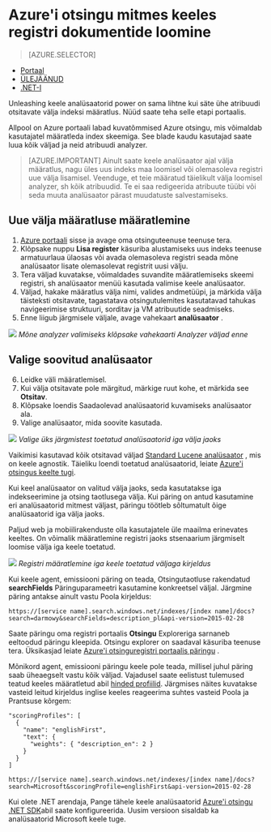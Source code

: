 <properties
   pageTitle="Registri dokumentide loomine Azure otsingu mitmes keeles | Microsoft Azure'i | Majutatud pilveteenuses otsing"
   description=" Azure'i otsingu toetab 56 keeles, keele analüsaatorid Lucene ja loomulikus keeles töötlemine Microsofti tehnoloogia kasutamine."
   services="search"
   documentationCenter=""
   authors="yahnoosh"
   manager="pablocas"
   editor=""/>

<tags
   ms.service="search"
   ms.devlang="na"
   ms.workload="search"
   ms.topic="article"
   ms.tgt_pltfrm="na"
   ms.date="07/14/2016"
   ms.author="jlembicz"/>

# <a name="create-an-index-for-documents-in-multiple-languages-in-azure-search"></a>Azure'i otsingu mitmes keeles registri dokumentide loomine
> [AZURE.SELECTOR]
- [Portaal](search-language-support.md)
- [ÜLEJÄÄNUD](https://msdn.microsoft.com/library/azure/dn879793.aspx)
- [.NET-I](https://msdn.microsoft.com/library/azure/microsoft.azure.search.models.analyzername.aspx)

Unleashing keele analüsaatorid power on sama lihtne kui säte ühe atribuudi otsitavate välja indeksi määratlus. Nüüd saate teha selle etapi portaalis.

Allpool on Azure portaali labad kuvatõmmised Azure otsingu, mis võimaldab kasutajatel määratleda index skeemiga. See blade kaudu kasutajad saate luua kõik väljad ja neid atribuudi analyzer.

> [AZURE.IMPORTANT] Ainult saate keele analüsaator ajal välja määratlus, nagu üles uus indeks maa loomisel või olemasoleva registri uue välja lisamisel. Veenduge, et teie määratud täielikult välja loomisel analyzer, sh kõik atribuudid. Te ei saa redigeerida atribuute tüübi või seda muuta analüsaator pärast muudatuste salvestamiseks.

## <a name="define-a-new-field-definition"></a>Uue välja määratluse määratlemine

1. [Azure portaali](https://portal.azure.com) sisse ja avage oma otsinguteenuse teenuse tera.
2. Klõpsake nuppu **Lisa register** käsuriba alustamiseks uus indeks teenuse armatuurlaua ülaosas või avada olemasoleva registri seada mõne analüsaator lisate olemasolevat registrit uusi välju.
3. Tera väljad kuvatakse, võimaldades suvandite määratlemiseks skeemi registri, sh analüsaator menüü kasutada valimise keele analüsaator.
4. Väljad, hakake määratlus välja nimi, valides andmetüüpi, ja märkida välja täisteksti otsitavate, tagastatava otsingutulemites kasutatavad tahukas navigeerimise struktuuri, sorditav ja VM atribuutide seadmiseks. 
5. Enne liigub järgmisele väljale, avage vahekaart **analüsaator** . 

   
![][1]
*Mõne analyzer valimiseks klõpsake vahekaarti Analyzer väljad enne*

## <a name="choose-an-analyzer"></a>Valige soovitud analüsaator

6. Leidke väli määratlemisel. 
7. Kui välja otsitavate pole märgitud, märkige ruut kohe, et märkida see **Otsitav**.
8. Klõpsake loendis Saadaolevad analüsaatorid kuvamiseks analüsaator ala.
9. Valige analüsaator, mida soovite kasutada.

![][2]
*Valige üks järgmistest toetatud analüsaatorid iga välja jaoks*

Vaikimisi kasutavad kõik otsitavad väljad [Standard Lucene analüsaator](http://lucene.apache.org/core/4_10_0/analyzers-common/org/apache/lucene/analysis/standard/StandardAnalyzer.html) , mis on keele agnostik. Täieliku loendi toetatud analüsaatorid, leiate [Azure'i otsingus keelte tugi](https://msdn.microsoft.com/library/azure/dn879793.aspx).

Kui keel analüsaator on valitud välja jaoks, seda kasutatakse iga indekseerimine ja otsing taotlusega välja. Kui päring on antud kasutamine eri analüsaatorid mitmest väljast, päringu töötleb sõltumatult õige analüsaatorid iga välja jaoks.

Paljud web ja mobiilirakenduste olla kasutajatele üle maailma erinevates keeltes. On võimalik määratlemine registri jaoks stsenaarium järgmiselt loomise välja iga keele toetatud.

![][3]
*Registri määratlemine iga keele toetatud väljaga kirjeldus*

Kui keele agent, emissiooni päring on teada, Otsingutaotluse rakendatud **searchFields** Päringuparameetri kasutamine konkreetsel väljal. Järgmine päring antakse ainult vastu Poola kirjeldus:

`https://[service name].search.windows.net/indexes/[index name]/docs?search=darmowy&searchFields=description_pl&api-version=2015-02-28`

Saate päringu oma registri portaalis **Otsingu** Exploreriga sarnaneb eeltoodud päringu kleepida. Otsingu explorer on saadaval käsuriba teenuse tera. Üksikasjad leiate [Azure'i otsinguregistri portaalis päringu](search-explorer.md) .

Mõnikord agent, emissiooni päringu keele pole teada, millisel juhul päring saab üheaegselt vastu kõik väljad. Vajadusel saate eelistust tulemused teatud keeles määratletud abil [hinded profiilid](https://msdn.microsoft.com/library/azure/dn798928.aspx). Järgmises näites kuvatakse vasteid leitud kirjeldus inglise keeles reageerima suhtes vasteid Poola ja Prantsuse kõrgem:

    "scoringProfiles": [
      {
        "name": "englishFirst",
        "text": {
          "weights": { "description_en": 2 }
        }
      }
    ]

`https://[service name].search.windows.net/indexes/[index name]/docs?search=Microsoft&scoringProfile=englishFirst&api-version=2015-02-28`

Kui olete .NET arendaja, Pange tähele keele analüsaatorid [Azure'i otsingu .NET SDK](http://www.nuget.org/packages/Microsoft.Azure.Search)abil saate konfigureerida. Uusim versioon sisaldab ka analüsaatorid Microsoft keele tuge.

<!-- Image References -->
[1]: ./media/search-language-support/AnalyzerTab.png
[2]: ./media/search-language-support/SelectAnalyzer.png
[3]: ./media/search-language-support/IndexDefinition.png
